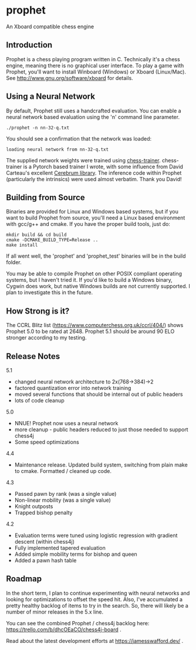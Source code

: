 # prophet

An Xboard compatible chess engine 

## Introduction 

Prophet is a chess playing program written in C.  Technically it's a chess engine, meaning there is no graphical user interface.  To play a game with Prophet, you'll want to install Winboard (Windows) or Xboard (Linux/Mac).  See http://www.gnu.org/software/xboard for details.

## Using a Neural Network

By default, Prophet still uses a handcrafted evaluation.  You can enable a neural network based evaluation using the 'n' command line parameter.

```
./prophet -n nn-32-q.txt 
```

You should see a confirmation that the network was loaded:

```
loading neural network from nn-32-q.txt
```

The supplied network weights were trained using [chess-trainer](https://github.com/jswaff/chess-trainer).  chess-trainer is a Pytorch based trainer I wrote, with some influence from David Carteau's excellent [Cerebrum library](https://github.com/david-carteau/cerebrum).  The inference code within Prophet (particularly the intrinsics) were used almost verbatim.  Thank you David!


## Building from Source

Binaries are provided for Linux and Windows based systems, but if you want to build Prophet from source, you'll need a Linux based environment with gcc/g++ and cmake.  If you have the proper build tools, just do:

```
mkdir build && cd build
cmake -DCMAKE_BUILD_TYPE=Release ..
make install
```

If all went well, the 'prophet' and 'prophet_test' binaries will be in the build folder.

You may be able to compile Prophet on other POSIX compliant operating systems, but I haven't tried it.  If you'd like to build a Windows binary, Cygwin does work, but native Windows builds are not currently supported.  I plan to investigate this in the future.

## How Strong is it?

The CCRL Blitz list (https://www.computerchess.org.uk/ccrl/404/) shows Prophet 5.0 to be rated at 2648.  Prophet 5.1 should be around 90 ELO stronger according to my testing. 

## Release Notes

5.1

* changed neural network architecture to 2x(768->384)->2
* factored quantization error into network training
* moved several functions that should be internal out of public headers
* lots of code cleanup

5.0

* NNUE!  Prophet now uses a neural network
* more cleanup - public headers reduced to just those needed to support chess4j
* Some speed optimizations

4.4

* Maintenance release.  Updated build system, switching from plain make to cmake.  Formatted / cleaned up code.

4.3

* Passed pawn by rank (was a single value)
* Non-linear mobility (was a single value)
* Knight outposts
* Trapped bishop penalty

4.2

* Evaluation terms were tuned using logistic regression with gradient descent (within chess4j)
* Fully implemented tapered evaluation
* Added simple mobility terms for bishop and queen
* Added a pawn hash table

## Roadmap

In the short term, I plan to continue experimenting with neural networks and looking for optimizations to offset the speed hit.  Also, I've accumulated a pretty healthy backlog of items to try in the search.  So, there will likely be a number of minor releases in the 5.x line.


You can see the combined Prophet / chess4j backlog here: https://trello.com/b/dhcOEaCO/chess4j-board .

Read about the latest development efforts at https://jamesswafford.dev/ .
